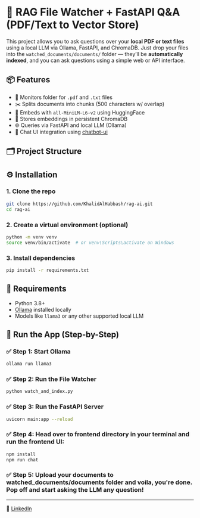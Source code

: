 # 🧠 RAG File Watcher + FastAPI Q&A (PDF/Text to Vector Store)

This project allows you to ask questions over your **local PDF or text files** using a local LLM via Ollama, FastAPI, and ChromaDB. Just drop your files into the `watched_documents/documents/` folder — they’ll be **automatically indexed**, and you can ask questions using a simple web or API interface.

## 📦 Features

- 📂 Monitors folder for `.pdf` and `.txt` files  
- ✂️ Splits documents into chunks (500 characters w/ overlap)  
- 🧠 Embeds with `all-MiniLM-L6-v2` using HuggingFace  
- 🧱 Stores embeddings in persistent ChromaDB  
- 🌐 Queries via FastAPI and local LLM (Ollama)  
- 💬 Chat UI integration using [chatbot-ui](https://github.com/mckaywrigley/chatbot-ui)

## 🗂️ Project Structure

## ⚙️ Installation

### 1. Clone the repo
```bash
git clone https://github.com/KhalidAlHabbash/rag-ai.git
cd rag-ai
```

### 2. Create a virtual environment (optional)
```bash
python -m venv venv
source venv/bin/activate  # or venv\Scripts\activate on Windows
```

### 3. Install dependencies
```bash
pip install -r requirements.txt
```

## 🔌 Requirements

- Python 3.8+  
- [Ollama](https://ollama.com) installed locally  
- Models like `llama3` or any other supported local LLM

## 🚀 Run the App (Step-by-Step)

### ✅ Step 1: Start Ollama
```bash
ollama run llama3
```

### ✅ Step 2: Run the File Watcher
```bash
python watch_and_index.py
```

### ✅ Step 3: Run the FastAPI Server
```bash
uvicorn main:app --reload
```

### ✅ Step 4: Head over to frontend directory in your terminal and run the frontend UI:
```bash
npm install
npm run chat
```

### ✅ Step 5: Upload your documents to watched_documents/documents folder and voila, you're done. Pop off and start asking the LLM any question!


---

🔗 [LinkedIn](https://www.linkedin.com/in/khalidalhabbash)
